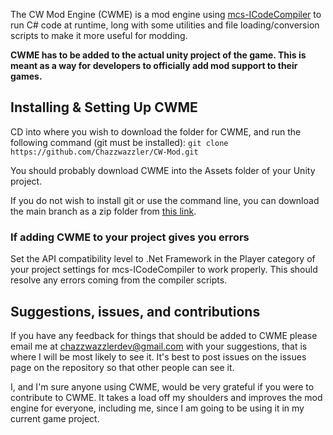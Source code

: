 The CW Mod Engine (CWME) is a mod engine using [mcs-ICodeCompiler](https://github.com/JakubNei/mcs-ICodeCompiler) to run C# code at runtime, long with some utilities and file loading/conversion scripts to make it more useful for modding.

**CWME has to be added to the actual unity project of the game. This is meant as a way for developers to officially add mod support to their games.**

## Installing & Setting Up CWME

CD into where you wish to download the folder for CWME, and run the following command (git must be installed): `git clone https://github.com/Chazzwazzler/CW-Mod.git`

You should probably download CWME into the Assets folder of your Unity project.

If you do not wish to install git or use the command line, you can download the main branch as a zip folder from [this link](https://github.com/Chazzwazzler/CW-Mod/archive/refs/heads/main.zip).

### If adding CWME to your project gives you errors

Set the API compatibility level to .Net Framework in the Player category of your project settings for mcs-ICodeCompiler to work properly. This should resolve any errors coming from the compiler scripts.

## Suggestions, issues, and contributions

If you have any feedback for things that should be added to CWME please email me at chazzwazzlerdev@gmail.com with your suggestions, that is where I will be most likely to see it. It's best to post issues on the issues page on the repository so that other people can see it.

I, and I'm sure anyone using CWME, would be very grateful if you were to contribute to CWME. It takes a load off my shoulders and improves the mod engine for everyone, including me, since I am going to be using it in my current game project.


